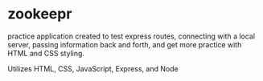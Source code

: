 # zookeepr

practice application created to test express routes, connecting with a local server, passing information back and forth, and get more practice with HTML and CSS styling.

Utilizes HTML, CSS, JavaScript, Express, and Node
